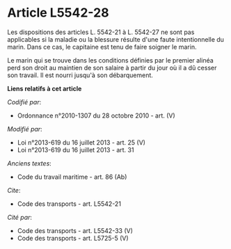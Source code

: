 # Article L5542-28

Les dispositions des articles L. 5542-21 à L. 5542-27 ne sont pas applicables si la maladie ou la blessure résulte d'une
faute intentionnelle du marin. Dans ce cas, le capitaine est tenu de faire soigner le marin.

Le marin qui se trouve dans les conditions définies par le premier alinéa perd son droit au maintien de son salaire à partir
du jour où il a dû cesser son travail. Il est nourri jusqu'à son débarquement.

**Liens relatifs à cet article**

_Codifié par_:

  - Ordonnance n°2010-1307 du 28 octobre 2010 - art. (V)

_Modifié par_:

  - Loi n°2013-619 du 16 juillet 2013 - art. 25 (V)
  - Loi n°2013-619 du 16 juillet 2013 - art. 31

_Anciens textes_:

  - Code du travail maritime - art. 86 (Ab)

_Cite_:

  - Code des transports - art. L5542-21

_Cité par_:

  - Code des transports - art. L5542-33 (V)
  - Code des transports - art. L5725-5 (V)
